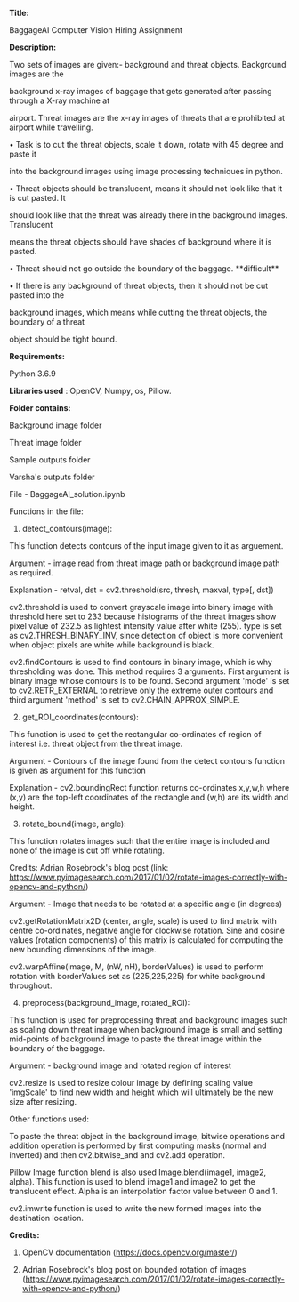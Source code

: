 **Title:**

BaggageAI Computer Vision Hiring Assignment

**Description:**

Two sets of images are given:- background and threat objects. Background images are the

background x-ray images of baggage that gets generated after passing through a X-ray machine at

airport. Threat images are the x-ray images of threats that are prohibited at airport while travelling.

• Task is to cut the threat objects, scale it down, rotate with 45 degree and paste it

into the background images using image processing techniques in python.

• Threat objects should be translucent, means it should not look like that it is cut pasted. It

should look like that the threat was already there in the background images. Translucent

means the threat objects should have shades of background where it is pasted.

• Threat should not go outside the boundary of the baggage. \*\*difficult\*\*

• If there is any background of threat objects, then it should not be cut pasted into the

background images, which means while cutting the threat objects, the boundary of a threat

object should be tight bound.

**Requirements:**

Python 3.6.9

**Libraries used** : OpenCV, Numpy, os, Pillow.

**Folder contains:**

Background image folder

Threat image folder

Sample outputs folder

Varsha&#39;s outputs folder

File - BaggageAI\_solution.ipynb

Functions in the file:

1. detect\_contours(image):

This function detects contours of the input image given to it as arguement.

Argument - image read from threat image path or background image path as required.

Explanation - retval, dst = cv2.threshold(src, thresh, maxval, type[, dst])

cv2.threshold is used to convert grayscale image into binary image with threshold here set to 233 because histograms of the threat images show pixel value of 232.5 as lightest intensity value after white (255). type is set as cv2.THRESH\_BINARY\_INV, since detection of object is more convenient when object pixels are white while background is black.

cv2.findContours is used to find contours in binary image, which is why thresholding was done. This method requires 3 arguments. First argument is binary image whose contours is to be found. Second argument &#39;mode&#39; is set to cv2.RETR\_EXTERNAL to retrieve only the extreme outer contours and third argument &#39;method&#39; is set to cv2.CHAIN\_APPROX\_SIMPLE.

2. get\_ROI\_coordinates(contours):

This function is used to get the rectangular co-ordinates of region of interest i.e. threat object from the threat image.

Argument - Contours of the image found from the detect contours function is given as argument for this function

Explanation - cv2.boundingRect function returns co-ordinates x,y,w,h where (x,y) are the top-left coordinates of the rectangle and (w,h) are its width and height.

3. rotate\_bound(image, angle):

This function rotates images such that the entire image is included and none of the image is cut off while rotating.

Credits: Adrian Rosebrock&#39;s blog post (link: https://www.pyimagesearch.com/2017/01/02/rotate-images-correctly-with-opencv-and-python/)

Argument - Image that needs to be rotated at a specific angle (in degrees)

cv2.getRotationMatrix2D (center, angle, scale) is used to find matrix with centre co-ordinates, negative angle for clockwise rotation. Sine and cosine values (rotation components) of this matrix is calculated for computing the new bounding dimensions of the image.

cv2.warpAffine(image, M, (nW, nH), borderValues) is used to perform rotation with borderValues set as (225,225,225) for white background throughout.

4. preprocess(background\_image, rotated\_ROI):

This function is used for preprocessing threat and background images such as scaling down threat image when background image is small and setting mid-points of background image to paste the threat image within the boundary of the baggage.

Argument - background image and rotated region of interest

cv2.resize is used to resize colour image by defining scaling value &#39;imgScale&#39; to find new width and height which will ultimately be the new size after resizing.

Other functions used:

To paste the threat object in the background image, bitwise operations and addition operation is performed by first computing masks (normal and inverted) and then cv2.bitwise\_and and cv2.add operation.

Pillow Image function blend is also used Image.blend(image1, image2, alpha). This function is used to blend image1 and image2 to get the translucent effect. Alpha is an interpolation factor value between 0 and 1.

cv2.imwrite function is used to write the new formed images into the destination location.

**Credits:**

1. OpenCV documentation (https://docs.opencv.org/master/)

2. Adrian Rosebrock&#39;s blog post on bounded rotation of images (https://www.pyimagesearch.com/2017/01/02/rotate-images-correctly-with-opencv-and-python/)
